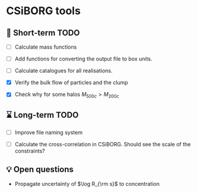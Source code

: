 # CSiBORG tools

## :scroll: Short-term TODO
- [ ] Calculate mass functions
- [ ] Add functions for converting the output file to box units.
- [ ] Calculate catalogues for all realisations.
- [x] Verify the bulk flow of particles and the clump
- [x] Check why for some halos $M_{500c} > M_{200c}$



## :hourglass: Long-term TODO
- [ ] Improve file naming system
- [ ] Calculate the cross-correlation in CSiBORG. Should see the scale of the constraints?


## :bulb: Open questions
- Propagate uncertainty of $\log R_{\rm s}$ to concentration